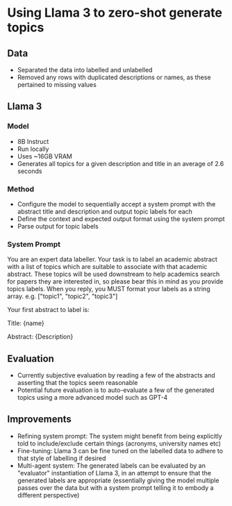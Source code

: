# Using Llama 3 to zero-shot generate topics

## Data

- Separated the data into labelled and unlabelled
- Removed any rows with duplicated descriptions or names, as these pertained to missing values


## Llama 3

### Model
- 8B Instruct
- Run locally
- Uses ~16GB VRAM
- Generates all topics for a given description and title in an average of 2.6 seconds 

### Method
- Configure the model to sequentially accept a system prompt with the abstract title and description and output topic labels for each
- Define the context and expected output format using the system prompt
- Parse output for topic labels

### System Prompt
You are an expert data labeller. Your task is to label an academic abstract with a list of topics which are suitable to associate with that academic abstract. These topics will be used downstream to help academics search for papers they are interested in, so please bear this in mind as you provide topics labels. When you reply, you MUST format your labels as a string array. e.g. ["topic1", "topic2", "topic3"]

Your first abstract to label is:

Title:
{name}

Abstract:
{Description}

## Evaluation
- Currently subjective evaluation by reading a few of the abstracts and asserting that the topics seem reasonable
- Potential future evaluation is to auto-evaluate a few of the generated topics using a more advanced model such as GPT-4

## Improvements
- Refining system prompt: The system might benefit from being explicitly told to include/exclude certain things (acronyms, university names etc)
- Fine-tuning: Llama 3 can be fine tuned on the labelled data to adhere to that style of labelling if desired
- Multi-agent system: The generated labels can be evaluated by an "evaluator" instantiation of Llama 3, in an attempt to ensure that the generated labels are appropriate (essentially giving the model multiple passes over the data but with a system prompt telling it to embody a different perspective)